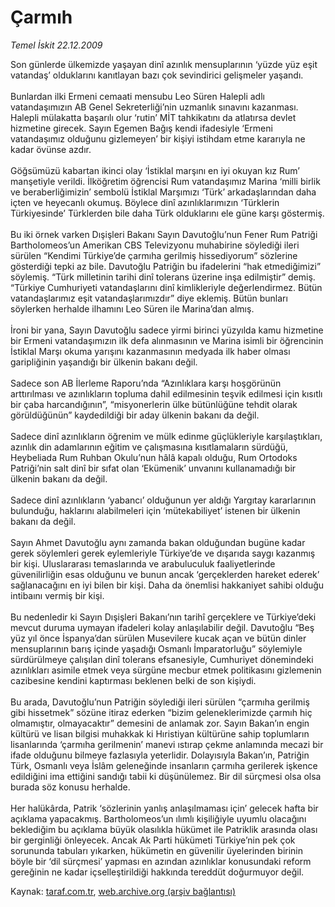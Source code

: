 # Çarmıh

*Temel İskit 22.12.2009*

<div class="yazi">Son günlerde ülkemizde yaşayan dinî azınlık mensuplarının ‘yüzde yüz eşit vatandaş’ olduklarını kanıtlayan bazı çok sevindirici gelişmeler yaşandı. <br/><br/>Bunlardan ilki Ermeni cemaati mensubu Leo Süren Halepli adlı vatandaşımızın AB Genel Sekreterliği’nin uzmanlık sınavını kazanması. Halepli mülakatta başarılı olur ‘rutin’ MİT tahkikatını da atlatırsa devlet hizmetine girecek. Sayın Egemen Bağış kendi ifadesiyle ‘Ermeni vatandaşımız olduğunu gizlemeyen’ bir kişiyi istihdam etme kararıyla ne kadar övünse azdır. <br/><br/>Göğsümüzü kabartan ikinci olay ‘İstiklal marşını en iyi okuyan kız Rum’ manşetiyle verildi. İlköğretim öğrencisi Rum vatandaşımız Marina ‘milli birlik ve beraberliğimizin’ sembolü İstiklal Marşımızı ‘Türk’ arkadaşlarından daha içten ve heyecanlı okumuş. Böylece dinî azınlıklarımızın ‘Türklerin Türkiyesinde’ Türklerden bile daha Türk olduklarını ele güne karşı göstermiş. <br/><br/>Bu iki örnek varken Dışişleri Bakanı Sayın Davutoğlu’nun Fener Rum Patriği Bartholomeos’un Amerikan CBS Televizyonu muhabirine söylediği ileri sürülen “Kendimi Türkiye’de çarmıha gerilmiş hissediyorum” sözlerine gösterdiği tepki az bile. Davutoğlu Patriğin bu ifadelerini “hak etmediğimizi” söylemiş. “Türk milletinin tarihi dinî tolerans üzerine inşa edilmiştir” demiş. “Türkiye Cumhuriyeti vatandaşlarını dinî kimlikleriyle değerlendirmez. Bütün vatandaşlarımız eşit vatandaşlarımızdır” diye eklemiş. Bütün bunları söylerken herhalde ilhamını Leo Süren ile Marina’dan almış. <br/><br/>İroni bir yana, Sayın Davutoğlu sadece yirmi birinci yüzyılda kamu hizmetine bir Ermeni vatandaşımızın ilk defa alınmasının ve Marina isimli bir öğrencinin İstiklal Marşı okuma yarışını kazanmasının medyada ilk haber olması garipliğinin yaşandığı bir ülkenin bakanı değil. <br/><br/>Sadece son AB İlerleme Raporu’nda “Azınlıklara karşı hoşgörünün arttırılması ve azınlıkların topluma dahil edilmesinin teşvik edilmesi için kısıtlı bir çaba harcandığının”, “misyonerlerin ülke bütünlüğüne tehdit olarak görüldüğünün” kaydedildiği bir aday ülkenin bakanı da değil. <br/><br/>Sadece dinî azınlıkların öğrenim ve mülk edinme güçlükleriyle karşılaştıkları, azınlık din adamlarının eğitim ve çalışmasına kısıtlamaların sürdüğü, Heybeliada Rum Ruhban Okulu’nun hâlâ kapalı olduğu, Rum Ortodoks Patriği’nin salt dinî bir sıfat olan ‘Ekümenik’ unvanını kullanamadığı bir ülkenin bakanı da değil. <br/><br/>Sadece dinî azınlıkların ‘yabancı’ olduğunun yer aldığı Yargıtay kararlarının bulunduğu, haklarını alabilmeleri için ‘mütekabiliyet’ istenen bir ülkenin bakanı da değil. <br/><br/>Sayın Ahmet Davutoğlu aynı zamanda bakan olduğundan bugüne kadar gerek söylemleri gerek eylemleriyle Türkiye’de ve dışarıda saygı kazanmış bir kişi. Uluslararası temaslarında ve arabuluculuk faaliyetlerinde güvenilirliğin esas olduğunu ve bunun ancak ‘gerçeklerden hareket ederek’ sağlanacağını en iyi bilen bir kişi. Daha da önemlisi hakkaniyet sahibi olduğu intibaını vermiş bir kişi. <br/><br/>Bu nedenledir ki Sayın Dışişleri Bakanı’nın tarihî gerçeklere ve Türkiye’deki mevcut duruma uymayan ifadeleri kolay anlaşılabilir değil. Davutoğlu “Beş yüz yıl önce İspanya’dan sürülen Musevilere kucak açan ve bütün dinler mensuplarının barış içinde yaşadığı Osmanlı İmparatorluğu” söylemiyle sürdürülmeye çalışılan dinî tolerans efsanesiyle, Cumhuriyet dönemindeki azınlıkları asimile etmek veya sürgüne mecbur etmek politikasını gizlemenin cazibesine kendini kaptırması beklenen belki de son kişiydi. <br/><br/>Bu arada, Davutoğlu’nun Patriğin söylediği ileri sürülen “çarmıha gerilmiş gibi hissetmek” sözüne itiraz ederken “bizim geleneklerimizde çarmıh hiç olmamıştır, olmayacaktır” demesini de anlamak zor. Sayın Bakan’ın engin kültürü ve lisan bilgisi muhakkak ki Hıristiyan kültürüne sahip toplumların lisanlarında ‘çarmıha gerilmenin’ manevi ıstırap çekme anlamında mecazi bir ifade olduğunu bilmeye fazlasıyla yeterlidir. Dolayısıyla Bakan’ın, Patriğin Türk, Osmanlı veya İslâm geleneğinde insanların çarmıha gerilerek işkence edildiğini ima ettiğini sandığı tabii ki düşünülemez. Bir dil sürçmesi olsa olsa burada söz konusu herhalde. <br/><br/>Her halükârda, Patrik ‘sözlerinin yanlış anlaşılmaması için’ gelecek hafta bir açıklama yapacakmış. Bartholomeos’un ılımlı kişiliğiyle uyumlu olacağını beklediğim bu açıklama büyük olasılıkla hükümet ile Patriklik arasında olası bir gerginliği önleyecek. Ancak Ak Parti hükümeti Türkiye’nin pek çok sorununda tabuları yıkarken, hükümetin en güvenilir üyelerinden birinin böyle bir ‘dil sürçmesi’ yapması en azından azınlıklar konusundaki reform gereğinin ne kadar içselleştirildiği hakkında tereddüt doğurmuyor değil.
              </div>

Kaynak: [taraf.com.tr](http://taraf.com.tr:80/makale/9166.htm), [web.archive.org (arşiv bağlantısı)](http://web.archive.org/web/20100323134711/http://taraf.com.tr:80/makale/9166.htm)
